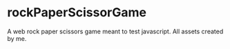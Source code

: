 # rockPaperScissorGame
A web rock paper scissors game meant to test javascript. All assets created by me.